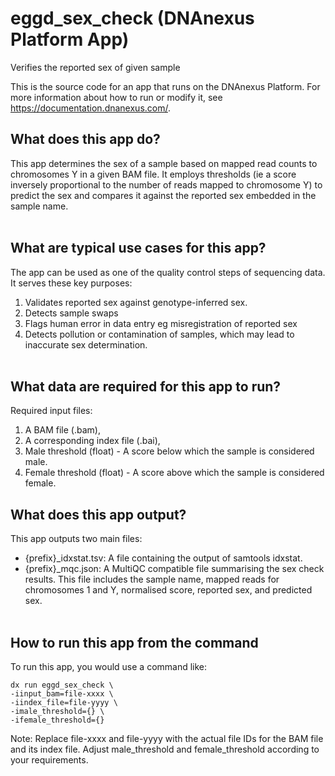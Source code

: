 <!-- dx-header -->
# eggd_sex_check (DNAnexus Platform App)

Verifies the reported sex of given sample

This is the source code for an app that runs on the DNAnexus Platform.
For more information about how to run or modify it, see
https://documentation.dnanexus.com/.
<!-- /dx-header -->

## What does this app do?
This app determines the sex of a sample based on mapped read counts to chromosomes Y in a given BAM file. It employs thresholds (ie a score inversely proportional to the number of reads mapped to chromosome Y) to predict the sex and compares it against the reported sex embedded in the sample name.
<br></br>

## What are typical use cases for this app?
The app can be used as one of the quality control steps of sequencing data. It serves these key purposes:
1. Validates reported sex against genotype-inferred sex.
2. Detects sample swaps
3. Flags human error in data entry eg misregistration of reported sex
4. Detects pollution or contamination of samples, which may lead to inaccurate sex determination.
<br></br>

## What data are required for this app to run?
Required input files:

1. A BAM file (.bam),
2. A corresponding index file (.bai),
3. Male threshold (float) - A score below which the sample is considered male.
4. Female threshold (float) - A score above which the sample is considered female.

## What does this app output?
This app outputs two main files:

- {prefix}_idxstat.tsv: A file containing the output of samtools idxstat.
- {prefix}_mqc.json: A MultiQC compatible file summarising the sex check results. This file includes the sample name, mapped reads for chromosomes 1 and Y, normalised score, reported sex, and predicted sex.
<br></br>

## How to run this app from the command
To run this app, you would use a command like:

```
dx run eggd_sex_check \
-iinput_bam=file-xxxx \
-iindex_file=file-yyyy \
-imale_threshold={} \
-ifemale_threshold={}

```
Note: Replace file-xxxx and file-yyyy with the actual file IDs for the BAM file and its index file. Adjust male_threshold and female_threshold according to your requirements.
<br></br>